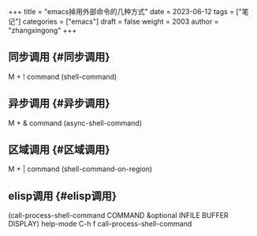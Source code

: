 +++
title = "emacs掉用外部命令的几种方式"
date = 2023-06-12
tags = ["笔记"]
categories = ["emacs"]
draft = false
weight = 2003
author = "zhangxingong"
+++

## 同步调用 {#同步调用}

M + ! command (shell-command)


## 异步调用 {#异步调用}

M + &amp; command (async-shell-command)


## 区域调用 {#区域调用}

M + | command (shell-command-on-region)


## elisp调用 {#elisp调用}

(call-process-shell-command COMMAND &amp;optional INFILE BUFFER DISPLAY)
help-mode C-h f  call-process-shell-command
